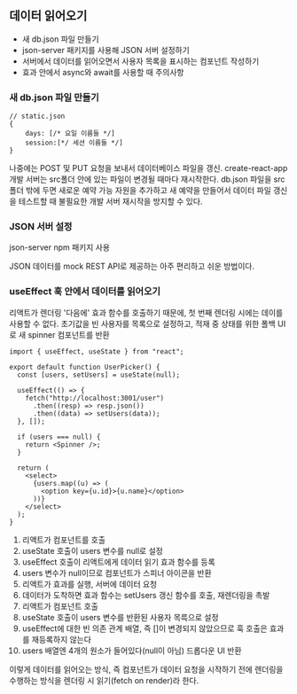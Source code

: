 ## 데이터 읽어오기

- 새 db.json 파일 만들기
- json-server 패키지를 사용해 JSON 서버 설정하기
- 서버에서 데이터를 읽어오면서 사용자 목록을 표시하는 컴포넌트 작성하기
- 효과 안에서 async와 await를 사용할 때 주의사항

### 새 db.json 파일 만들기

```
// static.json
{
    days: [/* 요일 이름들 */]
    session:[*/ 세션 이름들 */]
}
```
나중에는 POST 및 PUT 요청을 보내서 데이터베이스 파일을 갱신.
create-react-app 개발 서버는 src폴더 안에 있는 파일이 변경될 때마다 재시작한다.
db.json 파일을 src 폴더 밖에 두면 새로운 예약 가능 자원을 추가하고 새 예약을 만들어서 데이터 파일 갱신을 테스트할 때 불필요한 개발 서버 재시작을 방지할 수 있다.

### JSON 서버 설정
json-server npm 패키지 사용

JSON 데이터를 mock REST API로 제공하는 아주 편리하고 쉬운 방법이다.

### useEffect 훅 안에서 데이터를 읽어오기

리액트가 렌더링 '다음에' 효과 함수를 호출하기 때문에,  첫 번째 렌더링 시에는 데이를 사용할 수 없다. 초기값을 빈 사용자를 목록으로 설정하고, 적재 중 상태를 위한 폴백 UI로 새 spinner 컴포넌트를 반환

```
import { useEffect, useState } from "react";

export default function UserPicker() {
  const [users, setUsers] = useState(null);

  useEffect(() => {
    fetch("http://localhost:3001/user")
      .then((resp) => resp.json())
      .then((data) => setUsers(data));
  }, []);

  if (users === null) {
    return <Spinner />;
  }

  return (
    <select>
      {users.map((u) => (
        <option key={u.id}>{u.name}</option>
      ))}
    </select>
  );
}
```

1. 리액트가 컴포넌트를 호출
2. useState 호출이 users 변수를 null로 설정
3. useEffect 호출이 리액트에게 데이터 읽기 효과 함수를 등록
4. users 변수가 null이므로 컴포넌트가 스피너 아이콘을 반환
5. 리액트가 효과를 실행, 서버에 데이터 요청
6. 데이터가 도착하면 효과 함수는 setUsers 갱신 함수를 호출, 재렌더링을 촉발
7. 리액트가 컴포넌트 호출
8. useState 호출이 users 변수를 반환된 사용자 목륵으로 설정
9. useEffect에 대한 빈 의존 관계 배열, 즉 []이 변경되지 않았으므로 훅 호출은 효과를 재등록하지 않는다
10. users 배열엔 4개의 원소가 들어있다(null이 아님) 드롭다운 UI 반환

이렇게 데이터를 읽어오는 방식, 즉 컴포넌트가 데이터 요청을 시작하기 전에 렌더링을 수행하는 방식을 렌더링 시 읽기(fetch on render)라 한다.
